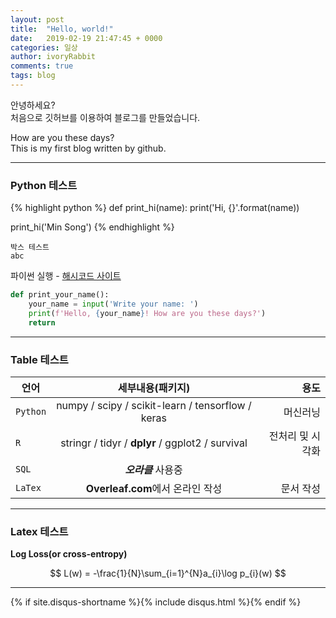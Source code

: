 ```yaml
---
layout: post
title:  "Hello, world!"
date:   2019-02-19 21:47:45 + 0000
categories: 일상
author: ivoryRabbit
comments: true
tags: blog
---
```


안녕하세요?  
처음으로 깃허브를 이용하여 블로그를 만들었습니다.
 
How are you these days?  
This is my first blog written by github.

* * *
### Python 테스트

{% highlight python %}
def print_hi(name):
  print('Hi, {}'.format(name))

print_hi('Min Song')
{% endhighlight %}

~~~
박스 테스트
abc
~~~

파이썬 실행 - [해시코드 사이트][python]

[python]: https://hashcode.co.kr/code_runners/

```python
def print_your_name():
    your_name = input('Write your name: ')
    print(f'Hello, {your_name}! How are you these days?')
    return
```
* * *


### Table 테스트
| 언어 | 세부내용(패키지) | 용도 |
|---|:---:|---:|
| `Python` | numpy / scipy / scikit-learn / tensorflow / keras | 머신러닝 |
| `R` | stringr / tidyr / **dplyr** / ggplot2 / survival | 전처리 및 시각화 |
| `SQL` | **_오라클_** 사용중 ||
| `LaTex` | **Overleaf.com**에서 온라인 작성 | 문서 작성 |


* * *
### Latex 테스트

__Log Loss(or cross-entropy)__

$$
L(w) = -\frac{1}{N}\sum_{i=1}^{N}a_{i}\log p_{i}(w)
$$

* * *

{% if site.disqus-shortname %}{% include disqus.html %}{% endif %}
